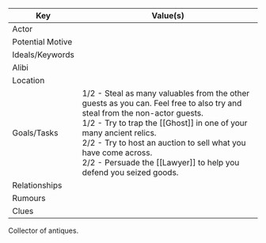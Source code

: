 | Key              | Value(s)                                                                                                                                                                                                                                                                                                                                   |
| ---------------- | ------------------------------------------------------------------------------------------------------------------------------------------------------------------------------------------------------------------------------------------------------------------------------------------------------------------------------------------ |
| Actor            |                                                                                                                                                                                                                                                                                                                                            |
| Potential Motive |                                                                                                                                                                                                                                                                                                                                            |
| Ideals/Keywords  |                                                                                                                                                                                                                                                                                                                                            |
| Alibi            |                                                                                                                                                                                                                                                                                                                                            |
| Location         |                                                                                                                                                                                                                                                                                                                                            |
| Goals/Tasks      | 1/2 - Steal as many valuables from the other guests as you can. Feel free to also try and steal from the non-actor guests.<br>1/2 - Try to trap the [[Ghost]] in one of your many ancient relics.<br>2/2 - Try to host an auction to sell what you have come across.<br>2/2 - Persuade the [[Lawyer]] to help you defend you seized goods. |
| Relationships    |                                                                                                                                                                                                                                                                                                                                            |
| Rumours          |                                                                                                                                                                                                                                                                                                                                            |
| Clues            |                                                                                                                                                                                                                                                                                                                                            |
Collector of antiques.